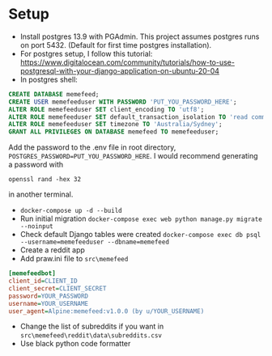 # Setup

- Install postgres 13.9 with PGAdmin. This project assumes postgres runs on port 5432. (Default  for first time postgres installation).
- For postgres setup, I follow this tutorial: https://www.digitalocean.com/community/tutorials/how-to-use-postgresql-with-your-django-application-on-ubuntu-20-04 
- In postgres shell: 
```sql
CREATE DATABASE memefeed;
CREATE USER memefeeduser WITH PASSWORD 'PUT_YOU_PASSWORD_HERE';
ALTER ROLE memefeeduser SET client_encoding TO 'utf8';
ALTER ROLE memefeeduser SET default_transaction_isolation TO 'read committed';
ALTER ROLE memefeeduser SET timezone TO 'Australia/Sydney';
GRANT ALL PRIVILEGES ON DATABASE memefeed TO memefeeduser;
```
Add the password to the .env file in root directory, `POSTGRES_PASSWORD=PUT_YOU_PASSWORD_HERE`. I would recommend generating a password with
```
openssl rand -hex 32
```
in another terminal.
- `docker-compose up -d --build`
- Run initial migration `docker-compose exec web python manage.py migrate --noinput`
- Check default Django tables were created `docker-compose exec db psql --username=memefeeduser --dbname=memefeed`
- Create a reddit app
- Add praw.ini file to `src\memefeed`
```ini
[memefeedbot]
client_id=CLIENT_ID
client_secret=CLIENT_SECRET
password=YOUR_PASSWORD
username=YOUR_USERNAME
user_agent=Alpine:memefeed:v1.0.0 (by u/YOUR_USERNAME)
```
- Change the list of subreddits if you want in `src\memefeed\reddit\data\subreddits.csv`
- Use black python code formatter